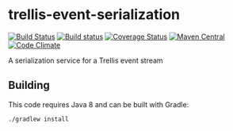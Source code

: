 # trellis-event-serialization

[![Build Status](https://travis-ci.org/trellis-ldp/trellis-event-serialization.png?branch=master)](https://travis-ci.org/trellis-ldp/trellis-event-serialization)
[![Build status](https://ci.appveyor.com/api/projects/status/fx4jdpj8657lboj0?svg=true)](https://ci.appveyor.com/project/acoburn/trellis-event-serialization)
[![Coverage Status](https://coveralls.io/repos/github/trellis-ldp/trellis-event-serialization/badge.svg?branch=master)](https://coveralls.io/github/trellis-ldp/trellis-event-serialization?branch=master)
[![Maven Central](https://maven-badges.herokuapp.com/maven-central/org.trellisldp/trellis-event-serialization/badge.svg)](https://maven-badges.herokuapp.com/maven-central/org.trellisldp/trellis-event-serialization/)
[![Code Climate](https://codeclimate.com/github/trellis-ldp/trellis-event-serialization/badges/gpa.svg)](https://codeclimate.com/github/trellis-ldp/trellis-event-serialization)

A serialization service for a Trellis event stream

## Building

This code requires Java 8 and can be built with Gradle:

    ./gradlew install
